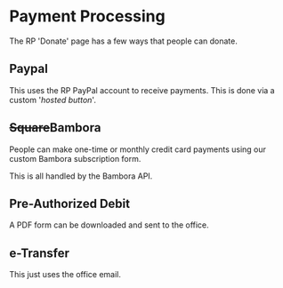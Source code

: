 # Payment Processing

The RP 'Donate' page has a few ways that people can donate.

## Paypal

This uses the RP PayPal account to receive payments. This is done via a custom '*hosted button*'.

## ~~Square~~Bambora

People can make one-time or monthly credit card payments using our custom Bambora subscription form.

This is all handled by the Bambora API.

## Pre-Authorized Debit

A PDF form can be downloaded and sent to the office.

## e-Transfer

This just uses the office email.
